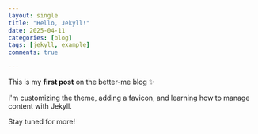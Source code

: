 ```yaml
---
layout: single
title: "Hello, Jekyll!"
date: 2025-04-11
categories: [blog]
tags: [jekyll, example]
comments: true

---
```


This is my **first post** on the better-me blog ✨

I'm customizing the theme, adding a favicon, and learning how to manage content with Jekyll.

Stay tuned for more!
